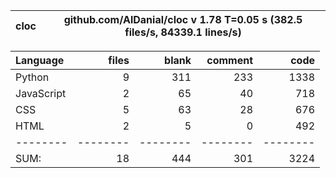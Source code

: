 cloc|github.com/AlDanial/cloc v 1.78  T=0.05 s (382.5 files/s, 84339.1 lines/s)
--- | ---

Language|files|blank|comment|code
:-------|-------:|-------:|-------:|-------:
Python|9|311|233|1338
JavaScript|2|65|40|718
CSS|5|63|28|676
HTML|2|5|0|492
--------|--------|--------|--------|--------
SUM:|18|444|301|3224
